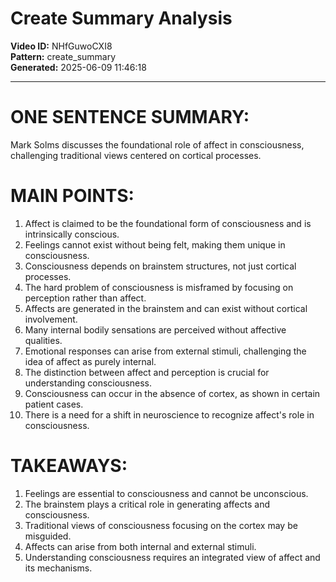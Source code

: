 # Create Summary Analysis

**Video ID:** NHfGuwoCXI8  
**Pattern:** create_summary  
**Generated:** 2025-06-09 11:46:18  

---

# ONE SENTENCE SUMMARY:
Mark Solms discusses the foundational role of affect in consciousness, challenging traditional views centered on cortical processes.

# MAIN POINTS:
1. Affect is claimed to be the foundational form of consciousness and is intrinsically conscious.
2. Feelings cannot exist without being felt, making them unique in consciousness.
3. Consciousness depends on brainstem structures, not just cortical processes.
4. The hard problem of consciousness is misframed by focusing on perception rather than affect.
5. Affects are generated in the brainstem and can exist without cortical involvement.
6. Many internal bodily sensations are perceived without affective qualities.
7. Emotional responses can arise from external stimuli, challenging the idea of affect as purely internal.
8. The distinction between affect and perception is crucial for understanding consciousness.
9. Consciousness can occur in the absence of cortex, as shown in certain patient cases.
10. There is a need for a shift in neuroscience to recognize affect's role in consciousness.

# TAKEAWAYS:
1. Feelings are essential to consciousness and cannot be unconscious.
2. The brainstem plays a critical role in generating affects and consciousness.
3. Traditional views of consciousness focusing on the cortex may be misguided.
4. Affects can arise from both internal and external stimuli.
5. Understanding consciousness requires an integrated view of affect and its mechanisms.